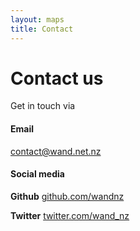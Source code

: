 ```yaml
---
layout: maps
title: Contact
---
```


# Contact us

Get in touch via

#### Email

[contact@wand.net.nz](mailto:contact@wand.net.nz)

#### Social media

**Github** [github.com/wandnz](https://github.com/wandnz)

**Twitter** [twitter.com/wand_nz](https://twitter.com/wand_nz)
